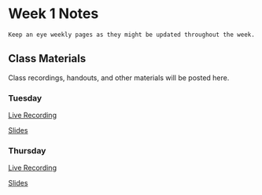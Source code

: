 Week 1 Notes
============================

```{note}
Keep an eye weekly pages as they might be updated throughout the week.
```

## Class Materials

Class recordings, handouts, and other materials will be posted here.

### Tuesday

[Live Recording](https://uci.zoom.us/rec/share/w6Ha0U3_Jox05obxZ0gUtwoNuyOhOZcdja1prfT8d-5wX3-hsEk1Wg0Z64WlqRgc.PgKpYrPuz8-O5lKU)

<a href="../resources/INF_134_Week_1_Introduction.pdf">Slides</a>

### Thursday

[Live Recording]()

<a href="../resources/INF_134_Week_1_Th.pdf">Slides</a>
